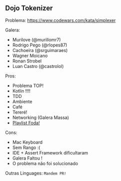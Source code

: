 ## Dojo Tokenizer


Problema: https://www.codewars.com/kata/simplexer


Galera:
 - Murilove (@murillomr7)
 - Rodrigo Pego (@rlopes87)
 - Cachoeira (@srguimaraes)
 - Wagner Moicano
 - Ronan Strobel
 - Luan Castro (@castrolol)



 Pros:
  - Problema TOP!
  - Kotlin !!!!
  - TDD
  - Ambiente
  - Café
  - Tereré!
  - Networking (Galera Massa)
  - [Playlist Foda!](https://open.spotify.com/user/12144013212/playlist/6YPRpOBppluJU3NK0Z1V6m)

Cons:
  - Mac Keyboard
  - Sem Rango :(
  - IDE + Assert Framework dificultaram
  - Galera Faltou !
  - O problema não foi solucionado
  


Outras Linguages:
 `Mandem PR!`